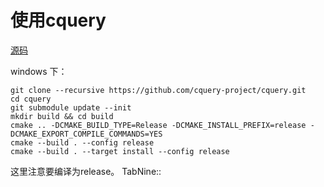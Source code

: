 # 使用cquery

[源码](https://github.com/cquery-project/cquery/wiki/Building-cquery)

windows 下：

```
git clone --recursive https://github.com/cquery-project/cquery.git
cd cquery
git submodule update --init
mkdir build && cd build
cmake .. -DCMAKE_BUILD_TYPE=Release -DCMAKE_INSTALL_PREFIX=release -DCMAKE_EXPORT_COMPILE_COMMANDS=YES
cmake --build . --config release
cmake --build . --target install --config release
```

这里注意要编译为release。
TabNine::